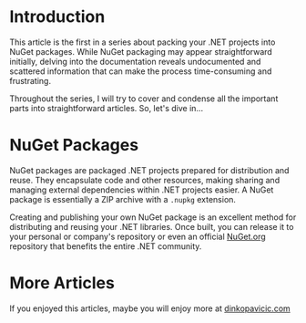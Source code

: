 # Introduction

This article is the first in a series about packing your .NET projects into NuGet packages. While NuGet packaging may appear straightforward initially, delving into the documentation reveals undocumented and scattered information that can make the process time-consuming and frustrating.

Throughout the series, I will try to cover and condense all the important parts into straightforward articles. So, let's dive in...

# NuGet Packages

NuGet packages are packaged .NET projects prepared for distribution and reuse. They encapsulate code and other resources, making sharing and managing external dependencies within .NET projects easier. A NuGet package is essentially a ZIP archive with a `.nupkg` extension.

Creating and publishing your own NuGet package is an excellent method for distributing and reusing your .NET libraries. Once built, you can release it to your personal or company's repository or even an official [NuGet.org](http://NuGet.org) repository that benefits the entire .NET community.


# More Articles
If you enjoyed this articles, maybe you will enjoy more at [dinkopavicic.com](www.dinkopavicic.com)
